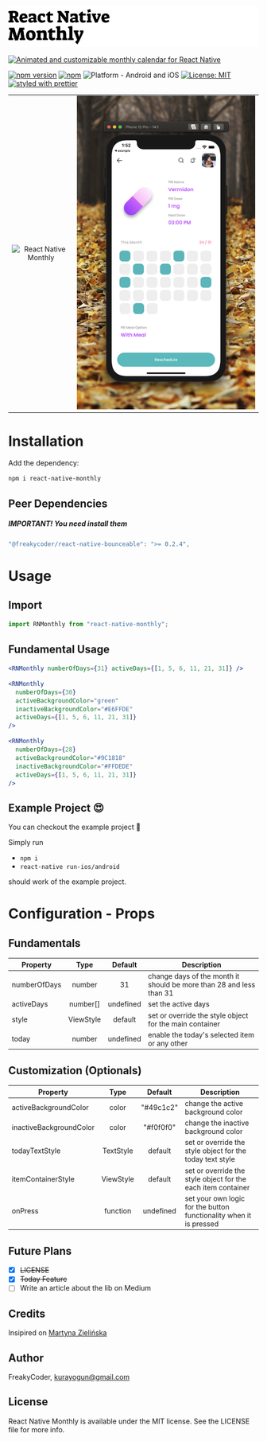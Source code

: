 <img alt="React Native Monthly" src="assets/logo.png" width="1050"/>

[![Animated and customizable monthly calendar for React Native](https://img.shields.io/badge/-Animated%20and%20customizable%20monthly%20calendar%20for%20React%20Native-orange?style=for-the-badge)](https://github.com/WrathChaos/react-native-monthly)

[![npm version](https://img.shields.io/npm/v/react-native-monthly.svg?style=for-the-badge)](https://www.npmjs.com/package/react-native-monthly)
[![npm](https://img.shields.io/npm/dt/react-native-monthly.svg?style=for-the-badge)](https://www.npmjs.com/package/react-native-monthly)
![Platform - Android and iOS](https://img.shields.io/badge/platform-Android%20%7C%20iOS-blue.svg?style=for-the-badge)
[![License: MIT](https://img.shields.io/badge/License-MIT-green.svg?style=for-the-badge)](https://opensource.org/licenses/MIT)
[![styled with prettier](https://img.shields.io/badge/styled_with-prettier-ff69b4.svg?style=for-the-badge)](https://github.com/prettier/prettier)

<table>
 <tr>
    <td align="center"> 
  <img alt="React Native Monthly"
        src="assets/Screenshots/react-native-monthly.gif" />
    </td>
    <td align="center">
  <img alt="React Native Monthly"
        src="assets/Screenshots/react-native-monthly.png" />
    </td>
   </tr>
</table>

# Installation

Add the dependency:

```bash
npm i react-native-monthly
```

## Peer Dependencies

<h5><i>IMPORTANT! You need install them</i></h5>

```js
"@freakycoder/react-native-bounceable": ">= 0.2.4",
```

# Usage

## Import

```jsx
import RNMonthly from "react-native-monthly";
```

## Fundamental Usage

```jsx
<RNMonthly numberOfDays={31} activeDays={[1, 5, 6, 11, 21, 31]} />
```

```jsx
<RNMonthly
  numberOfDays={30}
  activeBackgroundColor="green"
  inactiveBackgroundColor="#E6FFDE"
  activeDays={[1, 5, 6, 11, 21, 31]}
/>
```

```jsx
<RNMonthly
  numberOfDays={28}
  activeBackgroundColor="#9C1818"
  inactiveBackgroundColor="#FFDEDE"
  activeDays={[1, 5, 6, 11, 21, 31]}
/>
```

## Example Project 😍

You can checkout the example project 🥰

Simply run

- `npm i`
- `react-native run-ios/android`

should work of the example project.

# Configuration - Props

## Fundamentals

| Property     |   Type    |  Default  | Description                                                         |
| ------------ | :-------: | :-------: | ------------------------------------------------------------------- |
| numberOfDays |  number   |    31     | change days of the month it should be more than 28 and less than 31 |
| activeDays   | number[]  | undefined | set the active days                                                 |
| style        | ViewStyle |  default  | set or override the style object for the main container             |
| today        |  number   | undefined | enable the today's selected item or any other                       |

## Customization (Optionals)

| Property                |   Type    |  Default  | Description                                                        |
| ----------------------- | :-------: | :-------: | ------------------------------------------------------------------ |
| activeBackgroundColor   |   color   | "#49c1c2" | change the active background color                                 |
| inactiveBackgroundColor |   color   | "#f0f0f0" | change the inactive background color                               |
| todayTextStyle          | TextStyle |  default  | set or override the style object for the today text style          |
| itemContainerStyle      | ViewStyle |  default  | set or override the style object for the each item container       |
| onPress                 | function  | undefined | set your own logic for the button functionality when it is pressed |

## Future Plans

- [x] ~~LICENSE~~
- [x] ~~Today Feature~~
- [ ] Write an article about the lib on Medium

## Credits

Insipired on [Martyna Zielińska](https://dribbble.com/shots/6556907-Medicine-Reminder)

## Author

FreakyCoder, kurayogun@gmail.com

## License

React Native Monthly is available under the MIT license. See the LICENSE file for more info.

